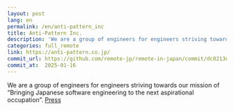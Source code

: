 ```yaml
---
layout: post
lang: en
permalink: /en/anti-pattern_inc
title: Anti-Pattern Inc.
description: 'We are a group of engineers for engineers striving towards our mission of “Bringing Japanese software engineering to the next aspirational occupation”. Press'
categories: full_remote
link: https://anti-pattern.co.jp/
commit_url: https://github.com/remote-jp/remote-in-japan/commit/dc0213e5d3bf547e1dd7b4da3b612a689016ef3e
commit_at:  2025-01-16
---
```


<p>We are a group of engineers for engineers striving towards our mission of “Bringing Japanese software engineering to the next aspirational occupation”. <a href="https://prtimes.jp/main/html/rd/p/000000002.000054643.html">Press</a></p>
